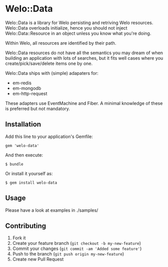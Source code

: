 # Welo::Data

Welo::Data is a library for Welo persisting and retriving Welo resources.
Welo::Data overloads initialize, hence you should not inject Welo::Data::Resource in an object unless you know what you're doing.

Within Welo, all resources are identified by their path.

Welo::Data resources do not have all the semantics you may dream of when
building an application with lots of searches, but it fits well cases where you
create/pick/save/delete items one by one.

Welo::Data ships with (simple) adapaters for:
- em-redis
- em-mongodb
- em-http-request

These adapters use EventMachine and Fiber.
A minimal knowledge of these is preferred but not mandatory.


## Installation

Add this line to your application's Gemfile:

    gem 'welo-data'

And then execute:

    $ bundle

Or install it yourself as:

    $ gem install welo-data

## Usage

Please have a look at examples in ./samples/

## Contributing

1. Fork it
2. Create your feature branch (`git checkout -b my-new-feature`)
3. Commit your changes (`git commit -am 'Added some feature'`)
4. Push to the branch (`git push origin my-new-feature`)
5. Create new Pull Request
